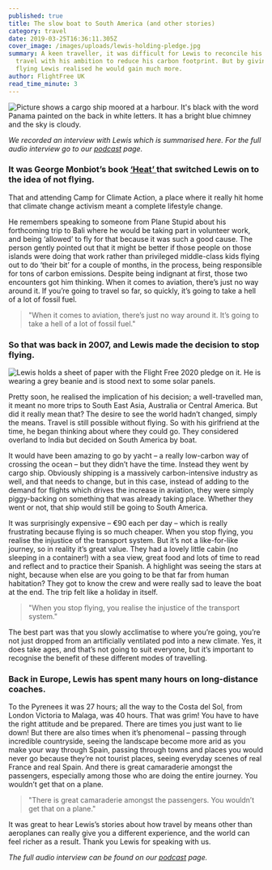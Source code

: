 ```yaml
---
published: true
title: The slow boat to South America (and other stories)
category: travel
date: 2019-03-25T16:36:11.305Z
cover_image: /images/uploads/lewis-holding-pledge.jpg
summary: A keen traveller, it was difficult for Lewis to reconcile his desire to
  travel with his ambition to reduce his carbon footprint. But by giving up
  flying Lewis realised he would gain much more.
author: FlightFree UK
read_time_minute: 3
---
```

![Picture shows a cargo ship moored at a harbour. It's black with the word Panama painted on the back in white letters. It has a bright blue chimney and the sky is cloudy.](/images/uploads/cargo-ship-camille-san-vincente-unsplash-.jpg "Photo credit: Camille San Vincente (Source: Unsplash)")

*We recorded an interview with Lewis which is summarised here. For the full audio interview go to our* *[podcast](https://www.flightfree.co.uk/podcast)* *page.*

### It was George Monbiot’s book [‘Heat’ ](https://www.monbiot.com/books/heat/)that switched Lewis on to the idea of not flying.

That and attending Camp for Climate Action, a place where it really hit home that climate change activism meant a complete lifestyle change. 

He remembers speaking to someone from Plane Stupid about his forthcoming trip to Bali where he would be taking part in volunteer work, and being ‘allowed’ to fly for that because it was such a good cause. The person gently pointed out that it might be better if those people on those islands were doing that work rather than privileged middle-class kids flying out to do ‘their bit’ for a couple of months, in the process, being responsible for tons of carbon emissions. Despite being indignant at first, those two encounters got him thinking. When it comes to aviation, there’s just no way around it. If you’re going to travel so far, so quickly, it’s going to take a hell of a lot of fossil fuel.

> "When it comes to aviation, there’s just no way around it. It’s going to take a hell of a lot of fossil fuel."

### So that was back in 2007, and Lewis made the decision to stop flying.

![Lewis holds a sheet of paper with the Flight Free 2020 pledge on it. He is wearing a grey beanie and is stood next to some solar panels. ](/images/uploads/lewis-mcneill.jpg "Lewis with his Flight Free 2020 pledge ")

Pretty soon, he realised the implication of his decision; a well-travelled man, it meant no more trips to South East Asia, Australia or Central America. But did it really mean that? The desire to see the world hadn’t changed, simply the means. Travel is still possible without flying. So with his girlfriend at the time, he began thinking about where they could go. They considered overland to India but decided on South America by boat. 

It would have been amazing to go by yacht – a really low-carbon way of crossing the ocean – but they didn’t have the time. Instead they went by cargo ship. Obviously shipping is a massively carbon-intensive industry as well, and that needs to change, but in this case, instead of adding to the demand for flights which drives the increase in aviation, they were simply piggy-backing on something that was already taking place. Whether they went or not, that ship would still be going to South America.

It was surprisingly expensive – €90 each per day – which is really frustrating because flying is so much cheaper. When you stop flying, you realise the injustice of the transport system. But it’s not a like-for-like journey, so in reality it’s great value. They had a lovely little cabin (no sleeping in a container!) with a sea view, great food and lots of time to read and reflect and to practice their Spanish. A highlight was seeing the stars at night, because when else are you going to be that far from human habitation? They got to know the crew and were really sad to leave the boat at the end. The trip felt like a holiday in itself. 

> "When you stop flying, you realise the injustice of the transport system."

The best part was that you slowly acclimatise to where you’re going, you’re not just dropped from an artificially ventilated pod into a new climate. Yes, it does take ages, and that’s not going to suit everyone, but it’s important to recognise the benefit of these different modes of travelling. 

### Back in Europe, Lewis has spent many hours on long-distance coaches.

 To the Pyrenees it was 27 hours; all the way to the Costa del Sol, from London Victoria to Malaga, was 40 hours. That was grim! You have to have the right attitude and be prepared. There are times you just want to lie down! But there are also times when it’s phenomenal – passing through incredible countryside, seeing the landscape become more arid as you make your way through Spain, passing through towns and places you would never go because they’re not tourist places, seeing everyday scenes of real France and real Spain. And there is great camaraderie amongst the passengers, especially among those who are doing the entire journey. You wouldn’t get that on a plane. 

> "There is great camaraderie amongst the passengers. You wouldn’t get that on a plane." 

It was great to hear Lewis’s stories about how travel by means other than aeroplanes can really give you a different experience, and the world can feel richer as a result. Thank you Lewis for speaking with us.

*The full audio interview can be found on our* *[podcast](/podcast)* *page.*
